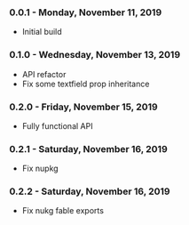 ### 0.0.1 - Monday, November 11, 2019
* Initial build

### 0.1.0 - Wednesday, November 13, 2019
* API refactor
* Fix some textfield prop inheritance

### 0.2.0 - Friday, November 15, 2019
* Fully functional API

### 0.2.1 - Saturday, November 16, 2019
* Fix nupkg

### 0.2.2 - Saturday, November 16, 2019
* Fix nukg fable exports